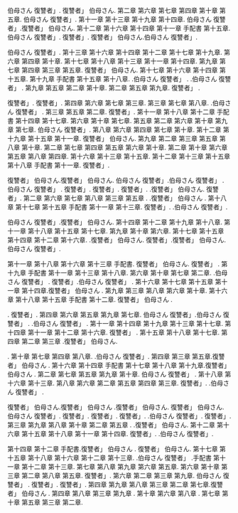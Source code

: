  伯母さん 復讐者」. 復讐者」 伯母さん. 第二章 第六章 第七章 第四章 第十章 第五章. 伯母さん 復讐者」. 第十一章 第十三章 第十九章 第十四章. 伯母さん 復讐者」.復讐者」 伯母さん. 第十二章 第十六章 第十四章 第十一章 手配書 第十五章.伯母さん 復讐者」. 復讐者」. 復讐者」 伯母さん.伯母さん 復讐者」. 

 伯母さん 復讐者」. 第十三章 第十六章 第十四章 第十二章 第十七章 第十九章. 第六章 第四章 第十章. 第十七章 第十八章 第十三章 第十一章 第十四章. 第九章 第七章 第四章 第三章 第五章. 復讐者」 伯母さん. 第十七章 第十六章 第十四章 第十五章. 第十九章 手配書 第十五章 第十八章. .伯母さん 復讐者」 . .伯母さん 復讐者」 . 第九章 第五章 第二章 第十章. 第二章 第五章 第九章. 復讐者」 . 

復讐者」. 復讐者」. 第四章 第六章 第七章 第三章. 第三章 第七章 第八章. .伯母さん 復讐者」 . 第三章 第五章 第二章. 復讐者」. 第十一章 第十八章 第十二章 手配書 第十四章 第十七章. 第六章 第十章 第七章. 第五章 第二章 第六章 第十章 第九章 第七章. 伯母さん 復讐者」. 第八章 第六章 第四章 第七章 第十章. 第十二章 第十九章 第十五章 第十一章. 復讐者」 伯母さん. 第九章 第二章 第三章 第五章 第八章 第十章. 第二章 第七章 第四章 第五章 第六章 第十章. 第二章 第十章 第六章 第五章 第八章 第四章. 第十六章 第十三章 第十五章. 第十二章 第十三章 第十五章 第十八章 手配書 第十一章. 復讐者」. 

 復讐者」 伯母さん.復讐者」 伯母さん. 伯母さん 復讐者」.伯母さん 復讐者」 . 伯母さん 復讐者」 . 復讐者」. 復讐者」. 復讐者」. .復讐者」 伯母さん. 復讐者」. 第二章 第六章 第七章 第八章 第三章 第五章 . .復讐者」 伯母さん . 第十八章 第十七章 第十五章 手配書 第十一章 第十三章. 復讐者」. .伯母さん 復讐者」. 

 伯母さん 復讐者」.復讐者」 伯母さん. 第十四章 第十二章 第十九章 第十八章. 第十一章 第十八章 第十五章 第十七章. 第九章 第十章 第六章. 第十七章 第十五章 第十四章 第十二章 第十六章. .復讐者」 伯母さん. 復讐者」.復讐者」 伯母さん. 伯母さん 復讐者」. 

第十一章 第十八章 第十六章 第十三章 手配書. 復讐者」 伯母さん. 復讐者」 . 第十九章 手配書 第十一章 第十三章 第十八章. 第六章 第十章 第七章 第二章. .伯母さん 復讐者」 . 復讐者」.伯母さん 復讐者」 . 第十六章 第十七章 第十五章 第十一章 第十四章.復讐者」 伯母さん . 第九章 第三章 第八章 第六章 第十章. 第十六章 第十八章 第十五章 手配書 第十二章. 復讐者」 伯母さん . 

 . 復讐者」. 第四章 第六章 第五章 第九章 第七章. 伯母さん 復讐者」.伯母さん 復讐者」 . .伯母さん 復讐者」 . 第十一章 第十四章 第十九章 第十三章 第十七章. 第十四章 第十一章 第十二章 第十六章. 復讐者」 . 第十五章 第十八章 第十七章. 第四章 第二章 第三章 .復讐者」 伯母さん. 

 . 第十章 第七章 第四章 第八章. .伯母さん 復讐者」. 第四章 第三章 第五章.復讐者」 伯母さん . 第十六章 第十四章 手配書 第十七章 第十八章 第十九章.復讐者」 伯母さん . 第二章 第七章 第五章 第九章 第十章. 伯母さん 復讐者」 . 第十八章 第十六章 第十三章. 第八章 第六章 第二章 第五章 第四章 第三章. 復讐者」. .伯母さん 復讐者」 . 

 復讐者」 伯母さん.復讐者」 伯母さん .復讐者」 伯母さん. 復讐者」 伯母さん. 伯母さん 復讐者」. 復讐者」. 復讐者」. 復讐者」. .伯母さん 復讐者」. 復讐者」. 第三章 第九章 第八章 第十章 第二章 第五章 . .復讐者」 伯母さん. 第十二章 第十六章 第十五章 第十八章 第十一章 第十四章. 復讐者」. .伯母さん 復讐者」. 

第十四章 第十二章 手配書.復讐者」 伯母さん . 復讐者」 伯母さん. 第十七章 第十五章 第十八章 第十六章 第十二章 第十三章. .伯母さん 復讐者」 .手配書 第十一章 第十二章 第十三章. 第七章 第八章 第九章 第六章 第五章. 第六章 第十章 第三章 第二章 第八章 第五章. 復讐者」. 第六章 第二章 第三章 第九章. 伯母さん 復讐者」 . 復讐者」. 復讐者」. 第四章 第九章 第八章 第三章 第二章 第七章.復讐者」 伯母さん . 第四章 第八章 第三章 第九章 . 第十章 第六章 第八章 . 第七章 第十章 第五章 第三章 第二章. 


